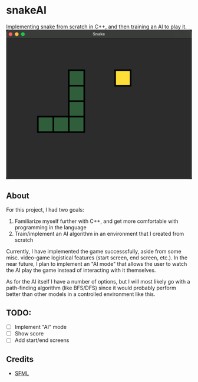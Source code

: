 # snakeAI
Implementing snake from scratch in C++, and then training an AI to play it.
![Screenshot of the game](/photos/screenshot.png)
## About
For this project, I had two goals:

1. Familiarize myself further with C++, and get more comfortable with programming in the language
2. Train/implement an AI algorithm in an environment that I created from scratch

Currently, I have implemented the game successsfully, aside from some misc. video-game logistical features (start screen, end screen, etc.). In the near future, I plan to implement an "AI mode" that allows the user to watch the AI play the game instead of interacting with it themselves.

As for the AI itself I have a number of options, but I will most likely go with a path-finding algorithm (like BFS/DFS) since it would probably perform better than other models in a controlled environment like this.

## TODO:
-[ ] Implement "AI" mode
-[ ] Show score
-[ ] Add start/end screens

## Credits
* [SFML](https://www.sfml-dev.org/index.php)
